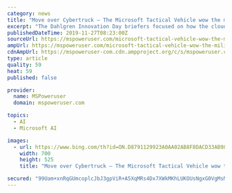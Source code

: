 ```yaml
---
category: news
title: "Move over Cybertruck – The Microsoft Tactical Vehicle wow the military"
excerpt: "The Dahlgren Innovation Day briefers focused on how the cloud, AI, machine learning (ML), and cognitive services could impact the battlespace. The Microsoft Tactical Vehicle is packed with sensors and onboard computing and is basically a data centre on wheels with integration with Microsoft’s Azure Cloud services, and in this demonstration ..."
publishedDateTime: 2019-11-27T08:23:00Z
sourceUrl: https://mspoweruser.com/microsoft-tactical-vehicle-wow-the-military/
ampUrl: https://mspoweruser.com/microsoft-tactical-vehicle-wow-the-military/amp/
cdnAmpUrl: https://mspoweruser-com.cdn.ampproject.org/c/s/mspoweruser.com/microsoft-tactical-vehicle-wow-the-military/amp/
type: article
quality: 59
heat: 59
published: false

provider:
  name: MSPoweruser
  domain: mspoweruser.com

topics:
  - AI
  - Microsoft AI

images:
  - url: https://www.bing.com/th?id=ON.D8791129923A0AA02AB8F8DACD33AB98
    width: 700
    height: 525
    title: "Move over Cybertruck – The Microsoft Tactical Vehicle wow the military"

secured: "99Uam+xnRqGUmcoplcJbJ3gpViR+A5XqMRs4Dx7XWkMKhLUKOUsNgxG0VgMsM5DlevEY+kgpi0JkQ52Nk03TP+3TiFTc29w8j2DDMwy2dx+QioBFyffDromrTAcn5q0F9yigwYOWDjoSnXmtNmqWVJvLsKnU3e+dZIQ2kxLu83ZhjOUkT52QdDLseI1T1KHfWK8mAeX2o9bFQZjraLRo/fQUxpoDAz19afnqQcxtdygpTj0BKjKCFIWu33Sg6p6QytW4bjXh5otb2dDViFz/Cw==;Dds+LKpaTVhMqkc1I2ZYxA=="
---
```


